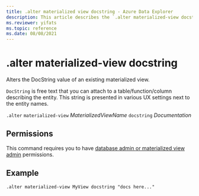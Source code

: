 ```yaml
---
title: .alter materialized view docstring - Azure Data Explorer
description: This article describes the `.alter materialized-view docstring` command in Azure Data Explorer.
ms.reviewer: yifats
ms.topic: reference
ms.date: 08/08/2021
---
```

# .alter materialized-view docstring

Alters the DocString value of an existing materialized view.

`DocString` is free text that you can attach to a table/function/column describing the entity. This string is presented in various UX settings next to the entity names.

`.alter` `materialized-view` *MaterializedViewName* `docstring` *Documentation*

## Permissions

This command requires you to have [database admin or materialized view admin](../access-control/role-based-authorization.md) permissions.

## Example

```kusto
.alter materialized-view MyView docstring "docs here..."
```
